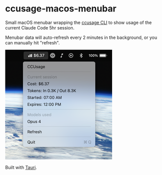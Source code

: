 # ccusage-macos-menubar

Small macOS menubar wrapping the [ccusage CLI](https://github.com/ryoppippi/ccusage) to show usage of the current Claude Code 5hr session.

Menubar data will auto-refresh every 2 minutes in the background, or you can manually hit "refresh".

<img src="./screenshot.png" width="343">

Built with [Tauri](https://v2.tauri.app/).

